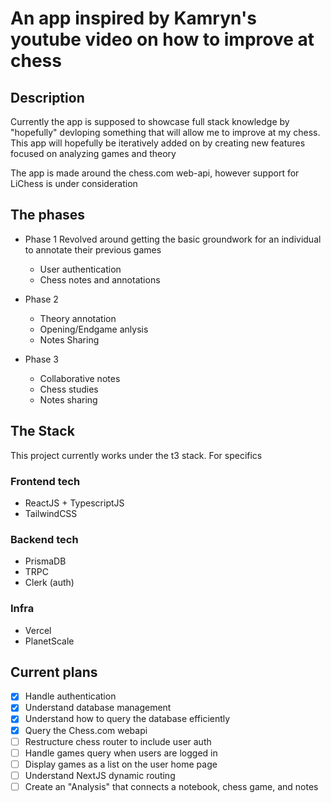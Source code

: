 # An app inspired by Kamryn's youtube video on how to improve at chess

## Description

Currently the app is supposed to showcase full stack knowledge by 
"hopefully" devloping something that will allow me to improve at 
my chess. This app will hopefully be iteratively added on by 
creating new features focused on analyzing games and theory


The app is made around the chess.com web-api, however support for LiChess is under consideration

## The phases

- Phase 1
    Revolved around getting the basic groundwork for an individual to annotate their previous games
    - User authentication
    - Chess notes and annotations

- Phase 2
    - Theory annotation
    - Opening/Endgame anlysis
    - Notes Sharing

- Phase 3
    - Collaborative notes
    - Chess studies
    - Notes sharing

## The Stack

This project currently works under the t3 stack. For specifics

### Frontend tech

- ReactJS + TypescriptJS
- TailwindCSS


### Backend tech

- PrismaDB
- TRPC
- Clerk (auth)

### Infra

- Vercel
- PlanetScale

## Current plans

- [x] Handle authentication
- [x] Understand database management
- [x] Understand how to query the database efficiently
- [x] Query the Chess.com webapi
- [ ] Restructure chess router to include user auth 
- [ ] Handle games query when users are logged in
- [ ] Display games as a list on the user home page
- [ ] Understand NextJS dynamic routing
- [ ] Create an "Analysis" that connects a notebook, chess game, and notes
